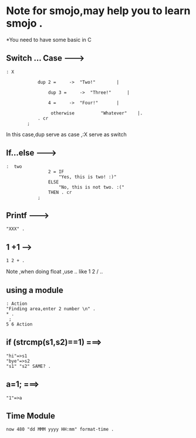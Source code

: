 # Note for smojo,may help you to learn smojo .
*You need to have some basic in C


## Switch ... Case --->



``` 
: X 

			dup 2 =   	->  "Two!"    	  |
			
		        dup 3 =   	->  "Three!"  	  |
		
			    4 =   	->  "Four!"  	  |
		
		         otherwise  	    "Whatever"    |.
			. cr 
		;
 ``` 
    
In this case,dup serve as case ,:X serve as switch


## If...else --->
``` 
:  two  
			    2 = IF  
			    	"Yes, this is two! :)" 
			    ELSE  
			    	"No, this is not two. :(" 
			    THEN . cr
			;
```

## Printf --->
```
"XXX" .
```

## 1 +1 -->
```
1 2 + .
```
Note ,when doing float ,use .. like 1 2 / ..

## using a module
```
: Action
"Finding area,enter 2 number \n" .
* .
 ;
5 6 Action 
```
## if (strcmp(s1,s2)==1) ===>
```
"hi"=>s1
"bye"=>s2
"s1" "s2" SAME? .
```
## a=1; ===>
```
"1"=>a
```
## Time Module 
```
now 480 "dd MMM yyyy HH:mm" format-time .
```
